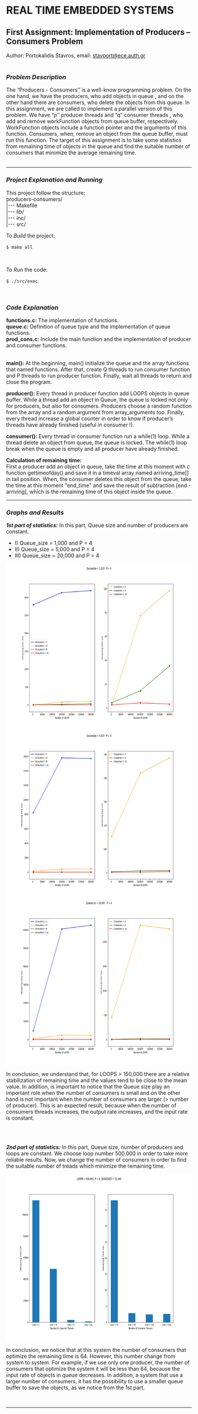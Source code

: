 # REAL TIME EMBEDDED SYSTEMS
## First Assignment: Implementation of Producers – Consumers Problem
Author: Portokalidis Stavros,  email: stavport@ece.auth.gr <br/> <br/>

### _Problem Description_ <br/>
The “Producers - Consumers’’ is a well-know programming problem. On the one hand, we have the producers, who add objects in queue , and on the other hand there are consumers, who delete the objects from this queue. In this assignment, we are called to implement a parallel version of this problem. We have “p’’ producer threads and “q” consumer threads , who add and remove workFunction objects from queue buffer, respectively. WorkFunction objects include a function pointer and  the arguments of this function. Consumers, when, remove an object from the queue buffer, must run this function. The target of this assignment is to take some statistics from remaining time of objects in the queue and find the suitable number of consumers that minimize the average remaining time. <br/> <br/>

---

### _Project Explanation and Running_ <br/>
This project follow the structure: <br/>
	producers-consumers/ <br/>
	 |--- Makefile <br/>
	 |--- lib/ <br/>
	 |--- inc/ <br/>
	 |--- src/ <br/>

To _Build_ the project: <br/>
```shell
$ make all

```
<br/>

To _Run_ the code: <br/>
```shell
$ ./src/exec
```

<br/>


### _Code Explanation_  <br/>


**functions.c:** The implementation of functions.<br/>
**queue.c:** Definition of queue type and the implementation of queue functions. <br/>
**prod_cons.c:** Include the main function and the implementation of producer and consumer functions. <br/> <br/>

**main():** At the beginning, main() initialize the queue and the array functions that named functions. After that, create Q threads to run consumer function and P threads to run producer function.
Finally, wait all threads to return and close the program. <br/> 

**producer():** Every thread in producer function add LOOPS objects in queue buffer. While a thread add an object in Queue, the queue is locked not only for producers, but also for consumers. Producers choose a random function from the array and a random argument from array_arguments too. Finally, every thread increase a global counter in order to know if producer’s threads have already finished (useful in consumer !). <br/> 
     
**consumer():** Every thread in consumer function run a while(1) loop. While a thread delete an object from queue, the queue is locked. The while(1) loop break when the queue is empty and all producer have already finished. <br/> 

**Calculation of remaining time:**  <br/>
First a producer add an object in queue, take the time at this moment with c function gettimeofday() and save it in  a timeval array named arriving_time[] in tail position.
When, the consumer deletes this object from the queue, take the time at this moment "end_time" and save the result of subtraction [end - arriving], which is the remaining time of this object inside the queue. 

---

### _Graphs and Results_ <br/>

***1st part of statistics:*** In this part, Queue size and number of producers are constant. <br/>
* I) Queue_size = 1,000 and P = 4 <br/>
* II) Queue_size = 5,000 and P = 4 <br/>
* III) Queue_size = 20,000 and P = 4  <br/>

<img src=producers-consumers/images/size1000.png width=900 height=450/> <br/>
<img src=producers-consumers/images/size5000.png width=900 height=450/> <br/>
<img src=producers-consumers/images/size20000.png width=900 height=450/> <br/>


In conclusion, we understand that, for LOOPS > 150,000 there are a relative stabilization of remaining time and the values tend to be close to the mean value. In addition, is important to notice that the Queue size play an important role when the number of consumers is small and on the other hand is not important when the number of consumers are larger (> number of producer). This is an expected result, because when the number of consumers threads increases, the output rate increases, and the input rate is constant.

<br/> <br/>

***2nd part of statistics:***  In this part, Queue size, number of producers and loops are constant. We choose loop number 500,000 in order to take more reliable results. Now, we change the number of consumers in order to find the suitable number of treads which minimize the remaining time. <br/>

<img src=producers-consumers/images/bars.png width=900 height=450/> <br/>

In conclusion, we notice that at this system the number of consumers that optimize the remaining time is 64. However, this number change from system to system. For example, if we use only one producer, the number of consumers that optimize the system it will be less than 64, because the input rate of objects in queue decreases. In addition, a system that use a larger number of consumers, it has the possibility to use a smaller queue buffer to save the objects, as we notice from the 1st part. 

<br/>

---
